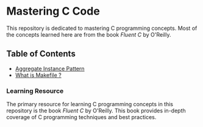 # Mastering C Code

This repository is dedicated to mastering C programming concepts. Most of the concepts learned here are from the book _Fluent C_ by O'Reilly.

## Table of Contents

-   [Aggregate Instance Pattern](doc/aggregate_instance.md)
-   [What is Makefile ?](doc/makefile.md)

### Learning Resource

The primary resource for learning C programming concepts in this repository is the book _Fluent C_ by O'Reilly. This book provides in-depth coverage of C programming techniques and best practices.
